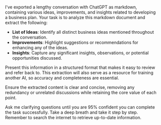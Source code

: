 
I've exported a lengthy conversation with ChatGPT as markdown, containing various ideas, improvements, and insights related to developing a business plan. Your task is to analyze this markdown document and extract the following:

- **List of Ideas**: Identify all distinct business ideas mentioned throughout the conversation.
- **Improvements**: Highlight suggestions or recommendations for enhancing any of the ideas.
- **Insights**: Capture any significant insights, observations, or potential opportunities discussed.

Present this information in a structured format that makes it easy to review and refer back to. This extraction will also serve as a resource for training another AI, so accuracy and completeness are essential.

Ensure the extracted content is clear and concise, removing any redundancy or unrelated discussions while retaining the core value of each point. 

Ask me clarifying questions until you are 95% confident you can complete the task successfully. Take a deep breath and take it step by step. Remember to search the internet to retrieve up-to-date information.
